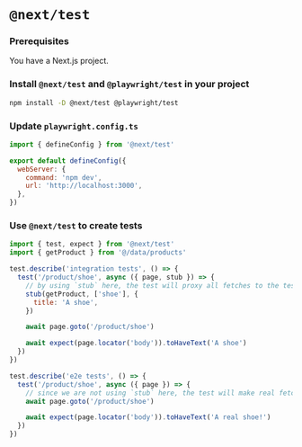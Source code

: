 # `@next/test`

### Prerequisites

You have a Next.js project.

### Install `@next/test` and `@playwright/test` in your project

```sh
npm install -D @next/test @playwright/test
```

### Update `playwright.config.ts`

```javascript
import { defineConfig } from '@next/test'

export default defineConfig({
  webServer: {
    command: 'npm dev',
    url: 'http://localhost:3000',
  },
})
```

### Use `@next/test` to create tests

```javascript
import { test, expect } from '@next/test'
import { getProduct } from '@/data/products'

test.describe('integration tests', () => {
  test('/product/shoe', async ({ page, stub }) => {
    // by using `stub` here, the test will proxy all fetches to the test proxy server
    stub(getProduct, ['shoe'], {
      title: 'A shoe',
    })

    await page.goto('/product/shoe')

    await expect(page.locator('body')).toHaveText('A shoe')
  })
})

test.describe('e2e tests', () => {
  test('/product/shoe', async ({ page }) => {
    // since we are not using `stub` here, the test will make real fetches
    await page.goto('/product/shoe')

    await expect(page.locator('body')).toHaveText('A real shoe!')
  })
})
```
